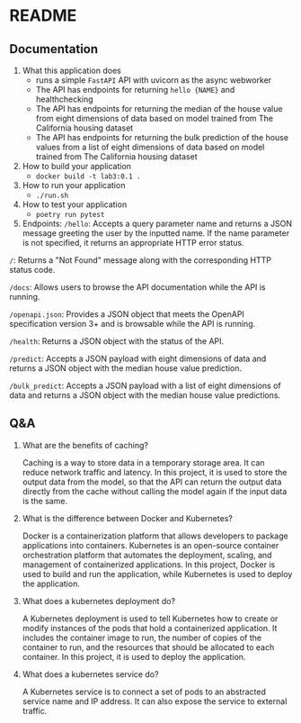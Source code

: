 # README

## Documentation

1. What this application does
   - runs a simple `FastAPI` API with uvicorn as the async webworker
   - The API has endpoints for returning `hello {NAME}` and healthchecking
   - The API has endpoints for returning  the median of the house value from eight dimensions of data based on model trained from The California housing dataset
   - The API has endpoints for returning the bulk prediction of the house values from a list of eight dimensions of data based on model trained from The California housing dataset
2. How to build your application
   - `docker build -t lab3:0.1 .`
3. How to run your application
   - `./run.sh`
4. How to test your application
   - `poetry run pytest`
5. Endpoints:
`/hello`: Accepts a query parameter name and returns a JSON message greeting the user by the inputted name. If the name parameter is not specified, it returns an appropriate HTTP error status.

`/`: Returns a "Not Found" message along with the corresponding HTTP status code.

`/docs`: Allows users to browse the API documentation while the API is running.

`/openapi.json`: Provides a JSON object that meets the OpenAPI specification version 3+ and is browsable while the API is running.

`/health`: Returns a JSON object with the status of the API.

`/predict`: Accepts a JSON payload with eight dimensions of data and returns a JSON object with the median house value prediction.

`/bulk_predict`: Accepts a JSON payload with a list of eight dimensions of data and returns a JSON object with the median house value predictions.

## Q&A

 1. What are the benefits of caching?

    Caching is a way to store data in a temporary storage area. It can reduce network traffic and latency. In this project, it is used to store the output data from the model, so that the API can return the output data directly from the cache without calling the model again if the input data is the same.

 2. What is the difference between Docker and Kubernetes?
    
    Docker is a containerization platform that allows developers to package applications into containers. Kubernetes is an open-source container orchestration platform that automates the deployment, scaling, and management of containerized applications. In this project, Docker is used to build and run the application, while Kubernetes is used to deploy the application.

 3. What does a kubernetes deployment do?

    A Kubernetes deployment is used to tell Kubernetes how to create or modify instances of the pods that hold a containerized application. It includes the container image to run, the number of copies of the container to run, and the resources that should be allocated to each container. In this project, it is used to deploy the application.

 4. What does a kubernetes service do?

    A Kubernetes service is to connect a set of pods to an abstracted service name and IP address. It can also expose the service to external traffic. 